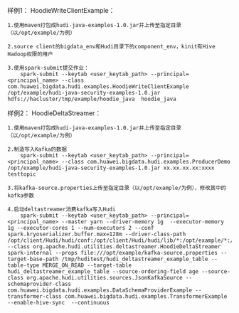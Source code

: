 样例1：
HoodieWriteClientExample：

    1.使用maven打包成hudi-java-examples-1.0.jar并上传至指定目录（以/opt/example/为例）

    2.source client的bigdata_env和Hudi目录下的component_env，kinit有Hive Hadoop权限的用户

    3.使用spark-submit提交作业：
        spark-submit --keytab <user_keytab_path> --principal=<principal_name> --class com.huawei.bigdata.hudi.examples.HoodieWriteClientExample /opt/example/hudi-java-security-examples-1.0.jar  hdfs://hacluster/tmp/example/hoodie_java  hoodie_java

样例2：
HoodieDeltaStreamer：

    1.使用maven打包成hudi-java-examples-1.0.jar并上传至指定目录（以/opt/example/为例）

    2.制造写入Kafka的数据
        spark-submit --keytab <user_keytab_path> --principal=<principal_name> --class com.huawei.bigdata.hudi.examples.ProducerDemo /opt/example/hudi-java-security-examples-1.0.jar xx.xx.xx.xx:xxxx testtopic

    3.将kafka-source.properties上传至指定目录（以/opt/example/为例），修改其中的kafka参数

    4.启动deltastreamer消费kafka写入Hudi
        spark-submit --keytab <user_keytab_path> --principal=<principal_name> --master yarn --driver-memory 1g  --executor-memory 1g --executor-cores 1 --num-executors 2 --conf spark.kryoserializer.buffer.max=128m --driver-class-path /opt/client/Hudi/hudi/conf:/opt/client/Hudi/hudi/lib/*:/opt/example/*:/opt/client/Spark2x/spark/jars/* --class org.apache.hudi.utilities.deltastreamer.HoodieDeltaStreamer spark-internal --props file:///opt/example/kafka-source.properties --target-base-path /tmp/huditest/hudi_deltastreamer_example_table --table-type MERGE_ON_READ --target-table hudi_deltastreamer_example_table --source-ordering-field age --source-class org.apache.hudi.utilities.sources.JsonKafkaSource --schemaprovider-class com.huawei.bigdata.hudi.examples.DataSchemaProviderExample --transformer-class com.huawei.bigdata.hudi.examples.TransformerExample --enable-hive-sync  --continuous